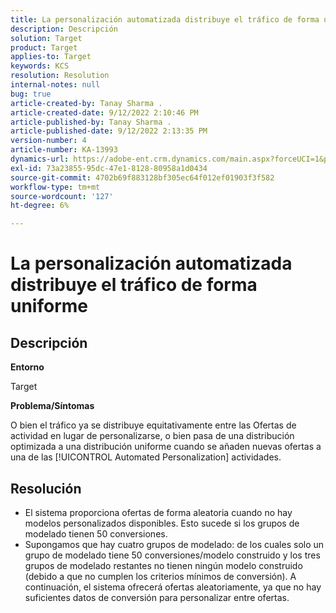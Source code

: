 ```yaml
---
title: La personalización automatizada distribuye el tráfico de forma uniforme
description: Descripción
solution: Target
product: Target
applies-to: Target
keywords: KCS
resolution: Resolution
internal-notes: null
bug: true
article-created-by: Tanay Sharma .
article-created-date: 9/12/2022 2:10:46 PM
article-published-by: Tanay Sharma .
article-published-date: 9/12/2022 2:13:35 PM
version-number: 4
article-number: KA-13993
dynamics-url: https://adobe-ent.crm.dynamics.com/main.aspx?forceUCI=1&pagetype=entityrecord&etn=knowledgearticle&id=e6ab04b1-a432-ed11-9db1-002248086735
exl-id: 73a23855-95dc-47e1-8128-80958a1d0434
source-git-commit: 4702b69f883128bf305ec64f012ef01903f3f582
workflow-type: tm+mt
source-wordcount: '127'
ht-degree: 6%

---
```


# La personalización automatizada distribuye el tráfico de forma uniforme

## Descripción


<b>Entorno</b>

Target



<b>Problema/Síntomas</b>

O bien el tráfico ya se distribuye equitativamente entre las Ofertas de actividad en lugar de personalizarse, o bien pasa de una distribución optimizada a una distribución uniforme cuando se añaden nuevas ofertas a una de las [!UICONTROL Automated Personalization] actividades.


## Resolución


- El sistema proporciona ofertas de forma aleatoria cuando no hay modelos personalizados disponibles. Esto sucede si los grupos de modelado tienen 50 conversiones.
- Supongamos que hay cuatro grupos de modelado: de los cuales solo un grupo de modelado tiene 50 conversiones/modelo construido y los tres grupos de modelado restantes no tienen ningún modelo construido (debido a que no cumplen los criterios mínimos de conversión). A continuación, el sistema ofrecerá ofertas aleatoriamente, ya que no hay suficientes datos de conversión para personalizar entre ofertas.
